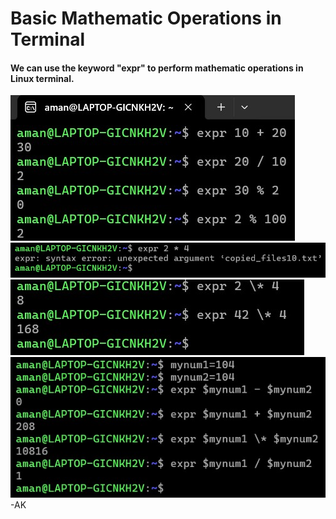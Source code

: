 <!-- Author: Aman Kumar -->
<!-- Created On : 015-09-2025 -->
<!-- This markdown file displays basic mathematic operations in linux terminal-->
<!---->
# Basic Mathematic Operations in Terminal

#### We can use the keyword "expr" to perform mathematic operations in Linux terminal.
![](https://github.com/amancs1422/Practice_Shell_Scripting/blob/7b24cc166f3f9fa614c3f63e859e9c61c15cf5a0/Images/basic_math1.jpg)
![](https://github.com/amancs1422/Practice_Shell_Scripting/blob/7b24cc166f3f9fa614c3f63e859e9c61c15cf5a0/Images/basic_math2.jpg)
![](https://github.com/amancs1422/Practice_Shell_Scripting/blob/7b24cc166f3f9fa614c3f63e859e9c61c15cf5a0/Images/basic_math3.jpg)
![](https://github.com/amancs1422/Practice_Shell_Scripting/blob/e7c302a7e3ba71ce3034714ee665656d5ce869c9/Images/basic_math4.jpg)
-AK
<!---->
<!---->
<!-- End of File -->